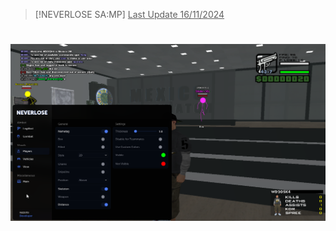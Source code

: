 > [!NEVERLOSE SA:MP]
> <ins>Last Update 16/11/2024</ins>
#
![image_alt](https://github.com/Razzoto47/nl/blob/11cd968813cdba4584aa97c3f2206225c7522d8a/sa-mp-073.png)

